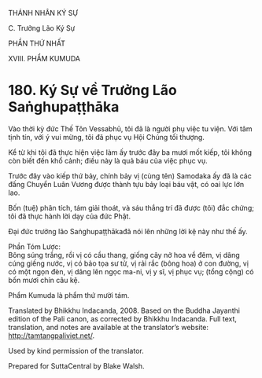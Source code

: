 THÁNH NHÂN KÝ SỰ

C. Trưởng Lão Ký Sự

PHẦN THỨ NHẤT

XVIII. PHẨM KUMUDA

# 180\. Ký Sự về Trưởng Lão Saṅghupaṭṭhāka

Vào thời kỳ đức Thế Tôn Vessabhū, tôi đã là người phụ việc tu viện. Với tâm tịnh tín, với ý vui mừng, tôi đã phục vụ Hội Chúng tối thượng.

Kể từ khi tôi đã thực hiện việc làm ấy trước đây ba mươi mốt kiếp, tôi không còn biết đến khổ cảnh; điều này là quả báu của việc phục vụ.

Trước đây vào kiếp thứ bảy, chính bảy vị (cùng tên) Samodaka ấy đã là các đấng Chuyển Luân Vương được thành tựu bảy loại báu vật, có oai lực lớn lao.

Bốn (tuệ) phân tích, tám giải thoát, và sáu thắng trí đã được (tôi) đắc chứng; tôi đã thực hành lời dạy của đức Phật.

Đại đức trưởng lão Saṅghupaṭṭhākađã nói lên những lời kệ này như thế ấy.

Phần Tóm Lược:  
Bông súng trắng, rồi vị có cầu thang, giống cây nở hoa về đêm, vị dâng cúng giếng nước, vị có bảo tọa sư tử, vị rải rắc (bông hoa) ở con đường, vị có một ngọn đèn, vị dâng lên ngọc ma-ni, vị y sĩ, vị phục vụ; (tổng cộng) có bốn mươi chín câu kệ.

Phẩm Kumuda là phẩm thứ mười tám.

Translated by Bhikkhu Indacanda, 2008. Based on the Buddha Jayanthi edition of the Pali canon, as corrected by Bhikkhu Indacanda. Full text, translation, and notes are available at the translator’s website: http://tamtangpaliviet.net/.

Used by kind permission of the translator.

Prepared for SuttaCentral by Blake Walsh.